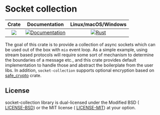 # Socket collection

|Crate|Documentation|Linux/macOS/Windows|
|:---:|:-----------:|:-----------------:|
| [![](http://meritbadge.herokuapp.com/socket-collection)](https://crates.io/crates/socket-collection) | [![Documentation](https://docs.rs/socket-collection/badge.svg)](https://docs.rs/socket-collection) | [![Rust](https://github.com/ekutt/socket-collection/workflows/Rust/badge.svg)](https://github.com/ekutt/socket-collection/workflows/Rust/badge.svg)

The goal of this crate is to provide a collection of async sockets which can be
used out of the box with `mio` event loop. As a simple example, using stream
based protocols will require some sort of mechanism to determine the boundaries
of a message etc., and this crate provides default implementation to handle
those and abstract the boilerplate from the user libs.
In addition, `socket-collection` supports optional encryption based on
[safe_crypto](https://github.com/maidsafe/safe_crypto) crate.

## License

socket-collection library is dual-licensed under the Modified BSD (
[LICENSE-BSD](https://opensource.org/licenses/BSD-3-Clause)) or the MIT license
( [LICENSE-MIT](http://opensource.org/licenses/MIT)) at your option.
